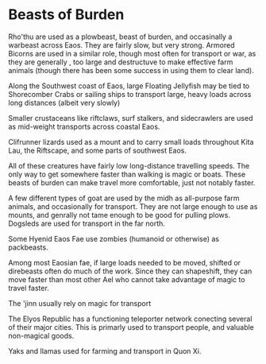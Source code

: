 # Beasts of Burden

Rho'thu are used as a plowbeast, beast of burden, and occasinally a warbeast across Eaos. They are fairly slow, but very strong.
Armored Bicorns are used in a similar role, though most often for transport or war, as they are generally , too large and destructuve to make effective farm animals (though there has been some success in using them to clear land).

Along the Southwest coast of Eaos, large Floating Jellyfish may be tied to Shorecomber Crabs or sailing ships to transport large, heavy loads across long distances (albeit very slowly)

Smaller crustaceans like riftclaws, surf stalkers, and sidecrawlers are used as mid-weight transports across coastal Eaos.

Clifrunner lizards used as a mount and to carry small loads throughout Kita Lau, the Riftscape, and some parts of southwest Eaos. 

All of these creatures have fairly low long-distance travelling speeds. The only way to get somewhere faster than walking is magic or boats.
These beasts of burden can make travel more comfortable, just not notably faster.

A few different types of goat are used by the midh as all-purpose farm animals, and occasionally for transport. They are not large enough to use as mounts, and genrally not tame enough to be good for pulling plows.
Dogsleds are used for transport in the far north.

Some Hyenid Eaos Fae use zombies (humanoid or otherwise) as packbeasts.


Among most Eaosian fae, if large loads needed to be moved, shifted or direbeasts often do much of the work. Since they can shapeshift, they can move faster than most other Ael who cannot take advantage of magic to travel faster.

The 'jinn usually rely on magic for transport

The Elyos Republic has a functioning teleporter network conecting several of their major cities. This is primarly used to transport people, and valuable non-magical goods.

Yaks and llamas used for farming and transport in Quon Xi.